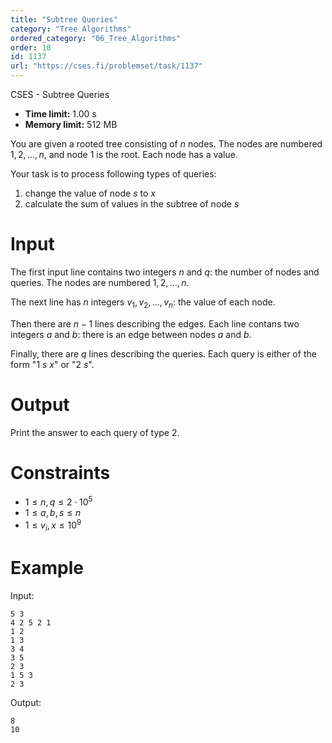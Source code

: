 ```yaml
---
title: "Subtree Queries"
category: "Tree Algorithms"
ordered_category: "06_Tree_Algorithms"
order: 10
id: 1137
url: "https://cses.fi/problemset/task/1137"
---
```


CSES - Subtree Queries

  * **Time limit:** 1.00 s
  * **Memory limit:** 512 MB

You are given a rooted tree consisting of $n$ nodes. The nodes are numbered
$1,2,\ldots,n$, and node $1$ is the root. Each node has a value.

Your task is to process following types of queries:

  1. change the value of node $s$ to $x$
  2. calculate the sum of values in the subtree of node $s$

# Input

The first input line contains two integers $n$ and $q$: the number of nodes
and queries. The nodes are numbered $1,2,\ldots,n$.

The next line has $n$ integers $v_1,v_2,\ldots,v_n$: the value of each node.

Then there are $n-1$ lines describing the edges. Each line contans two
integers $a$ and $b$: there is an edge between nodes $a$ and $b$.

Finally, there are $q$ lines describing the queries. Each query is either of
the form "1 $s$ $x$" or "2 $s$".

# Output

Print the answer to each query of type 2.

# Constraints

  * $1 \le n, q \le 2 \cdot 10^5$
  * $1 \le a,b, s \le n$
  * $1 \le v_i, x \le 10^9$

# Example

Input:

    
    
    5 3
    4 2 5 2 1
    1 2
    1 3
    3 4
    3 5
    2 3
    1 5 3
    2 3
    

Output:

    
    
    8
    10
    

